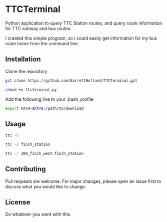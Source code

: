 # TTCTerminal

Python application to query TTC Station routes, and query route information for TTC subway and bus routes. 

I created this simple program, so I could easily get information for my bus route home from the command line.

## Installation

Clone the repository

```bash
git clone https://github.com/GarrettHofland/TTCTerminal.git

chmod +x ttcterminal.py
```
Add the following line to your .bash_profile

```bash
export PATH=$PATH:/path/to/download
```

## Usage 

```bash
ttc -h
```

```bash
ttc -s finch_station
```

```bash
ttc -r 309_finch_west finch_station 
```

## Contributing
Pull requests are welcome. For major changes, please open an issue first to discuss what you would like to change.


## License
Do whatever you want with this.